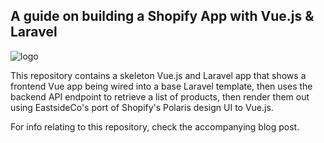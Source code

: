 ## A guide on building a Shopify App with Vue.js & Laravel

![logo](https://cdn.shopify.com/static/sample-images/garnished.jpeg)

This repository contains a skeleton Vue.js and Laravel app that shows a frontend Vue app being wired into a base Laravel
template, then uses the backend API endpoint to retrieve a list of products, then render them out using EastsideCo's
port of Shopify's Polaris design UI to Vue.js.

For info relating to this repository, check the accompanying blog post.
